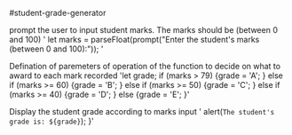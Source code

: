 #student-grade-generator

prompt the user to input student marks.  The marks should be (between 0  and 100)
' let marks = parseFloat(prompt("Enter the student's marks (between 0 and 100):")); '

Defination of paremeters of operation of the function to decide on what to award to each mark recorded
'let grade;
    if (marks > 79) {grade = 'A';
    } else if (marks >= 60) {grade = 'B';
    } else if (marks >= 50) {grade = 'C';
    } else if (marks >= 40) {grade = 'D';
    } else {grade = 'E';
    }'


Display the student grade according to marks input
'  alert(`The student's grade is: ${grade}`);
}'